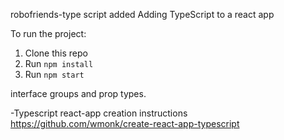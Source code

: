 robofriends-type script added
Adding TypeScript to a react app

To run the project:

1. Clone this repo
2. Run `npm install`
3. Run `npm start`

interface groups and prop types. 

-Typescript react-app creation instructions
https://github.com/wmonk/create-react-app-typescript
